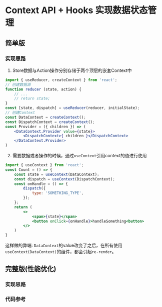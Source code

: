 # Context API + Hooks 实现数据状态管理

## 简单版
### 实现思路
1. Store数据与Action操作分别存储于两个顶层的嵌套Context中
```jsx
import { useReducer, createContext } from 'react';
// 创建数据源
function reducer (state, action) {
    // ...
    // return state;
}
const [state, dispatch] = useReducer(reducer, initialState);
// 创建Context
const DataContext = createContext();
const DispatchContext = createContext();
const Provider = ({ children }) => (
    <DataContext.Provider value={state}>
        <DispatchContext>{ children }</DispatchContext>
    </DataContext.Provider>
)
```
2. 需要数据或者操作的时候，通过`useContext`引用context的值进行使用
```jsx
import { useContext } from 'react';
const Count = () => {
    const state = useContext(DataContext);
    const dispatch = useContext(DispatchContext);
    const onHandle = () => {
        dispatch({
            type: 'SOMETHING_TYPE',
        });
    };
    return (
        <>
            <span>{state}</span>
            <button onClick={onHandle}>handleSomething<button>
        </>
    )
}
```

这样做的弊端: `DataContext`的value改变了之后，在所有使用`useContext(DataContext)`的组件，都会引起`re-render`。

## 完整版(性能优化)
### 实现思路

### 代码参考